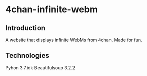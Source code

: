 # 4chan-infinite-webm

## Introduction
A website that displays infinite WebMs from 4chan. Made for fun.

## Technologies 
Pyhon 3.7.idk
Beautifulsoup 3.2.2
